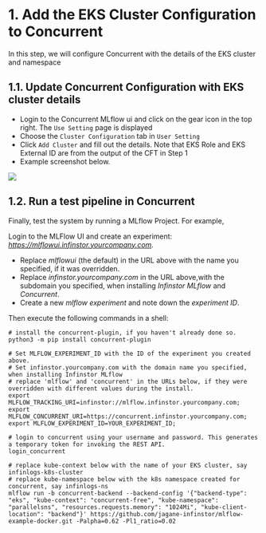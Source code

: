 # 1. Add the EKS Cluster Configuration to Concurrent

In this step, we will configure Concurrent with the details of the EKS cluster and namespace

## 1.1. Update Concurrent Configuration with EKS cluster details

- Login to the Concurrent MLflow ui and click on the gear icon in the top right. The `Use Setting` page is displayed
- Choose the `Cluster Configuration` tab in `User Setting`
- Click `Add Cluster` and fill out the details. Note that EKS Role and EKS External ID are from the output of the CFT in Step 1
- Example screenshot below.

[![](https://docs.concurrent-ai.org/images/configure-cluster.png?raw=true)](https://docs.concurrent-ai.org/images/configure-cluster.png?raw=true)

## 1.2. Run a test pipeline in Concurrent

Finally, test the system by running a MLflow Project. For example,

Login to the MLFlow UI and create an experiment: *https://mlflowui.infinstor.yourcompany.com*.  

- Replace *mlflowui* (the default) in the URL above with the name you specified, if it was overridden.
- Replace *infinstor.yourcompany.com* in the URL above,with the subdomain you specified, when installing *Infinstor MLflow* and *Concurrent*.
- Create a new *mlflow experiment* and note down the *experiment ID*.

Then execute the following commands in a shell:

```shell
# install the concurrent-plugin, if you haven't already done so.
python3 -m pip install concurrent-plugin

# Set MLFLOW_EXPERIMENT_ID with the ID of the experiment you created above. 
# Set infinstor.yourcompany.com with the domain name you specified, when installing Infinstor MLflow
# replace 'mlflow' and 'concurrent' in the URLs below, if they were overridden with different values during the install.
export MLFLOW_TRACKING_URI=infinstor://mlflow.infinstor.yourcompany.com; export MLFLOW_CONCURRENT_URI=https://concurrent.infinstor.yourcompany.com; export MLFLOW_EXPERIMENT_ID=YOUR_EXPERIMENT_ID;

# login to concurrent using your username and password. This generates a temporary token for invoking the REST API.
login_concurrent

# replace kube-context below with the name of your EKS cluster, say infinlogs-k8s-cluster
# replace kube-namespace below with the k8s namespace created for concurrent, say infinlogs-ns
mlflow run -b concurrent-backend --backend-config '{"backend-type": "eks", "kube-context": "concurrent-free", "kube-namespace": "parallelsns", "resources.requests.memory": "1024Mi", "kube-client-location": "backend"}' https://github.com/jagane-infinstor/mlflow-example-docker.git -Palpha=0.62 -Pl1_ratio=0.02
```
